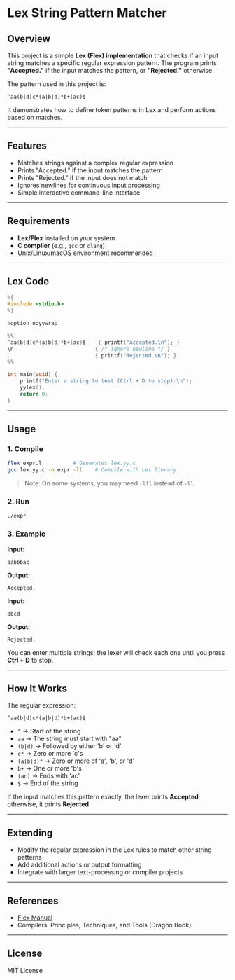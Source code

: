 # Lex String Pattern Matcher

## Overview
This project is a simple **Lex (Flex) implementation** that checks if an input string matches a specific regular expression pattern. The program prints **"Accepted."** if the input matches the pattern, or **"Rejected."** otherwise.

The pattern used in this project is:

```
^aa(b|d)c*(a|b|d)*b+(ac)$
```

It demonstrates how to define token patterns in Lex and perform actions based on matches.

---

## Features
- Matches strings against a complex regular expression
- Prints "Accepted." if the input matches the pattern
- Prints "Rejected." if the input does not match
- Ignores newlines for continuous input processing
- Simple interactive command-line interface

---

## Requirements
- **Lex/Flex** installed on your system
- **C compiler** (e.g., `gcc` or `clang`)
- Unix/Linux/macOS environment recommended

---

## Lex Code

```c
%{
#include <stdio.h>
%}

%option noyywrap

%%
^aa(b|d)c*(a|b|d)*b+(ac)$    { printf("Accepted.\n"); }
\n                          { /* ignore newline */ }
.                           { printf("Rejected.\n"); }
%%

int main(void) {
    printf("Enter a string to test (Ctrl + D to stop):\n");
    yylex();
    return 0;
}
```

---

## Usage

### 1. Compile
```bash
flex expr.l          # Generates lex.yy.c
gcc lex.yy.c -o expr -ll    # Compile with Lex library
```

> Note: On some systems, you may need `-lfl` instead of `-ll`.

### 2. Run
```bash
./expr
```

### 3. Example
**Input:**
```
aabbbac
```

**Output:**
```
Accepted.
```

**Input:**
```
abcd
```

**Output:**
```
Rejected.
```

You can enter multiple strings; the lexer will check each one until you press **Ctrl + D** to stop.

---

## How It Works
The regular expression:

```
^aa(b|d)c*(a|b|d)*b+(ac)$
```

- `^` → Start of the string  
- `aa` → The string must start with "aa"  
- `(b|d)` → Followed by either 'b' or 'd'  
- `c*` → Zero or more 'c's  
- `(a|b|d)*` → Zero or more of 'a', 'b', or 'd'  
- `b+` → One or more 'b's  
- `(ac)` → Ends with 'ac'  
- `$` → End of the string  

If the input matches this pattern exactly, the lexer prints **Accepted**; otherwise, it prints **Rejected**.

---

## Extending
- Modify the regular expression in the Lex rules to match other string patterns
- Add additional actions or output formatting
- Integrate with larger text-processing or compiler projects

---

## References
- [Flex Manual](https://westes.github.io/flex/manual/)
- Compilers: Principles, Techniques, and Tools (Dragon Book)

---

## License
MIT License

